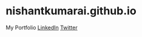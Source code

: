 # nishantkumarai.github.io
My Portfolio 
[LinkedIn](https://www.linkedin.com/in/nishantkumarai/)
[Twitter](https://twitter.com/nishantkumarai)
[]()

